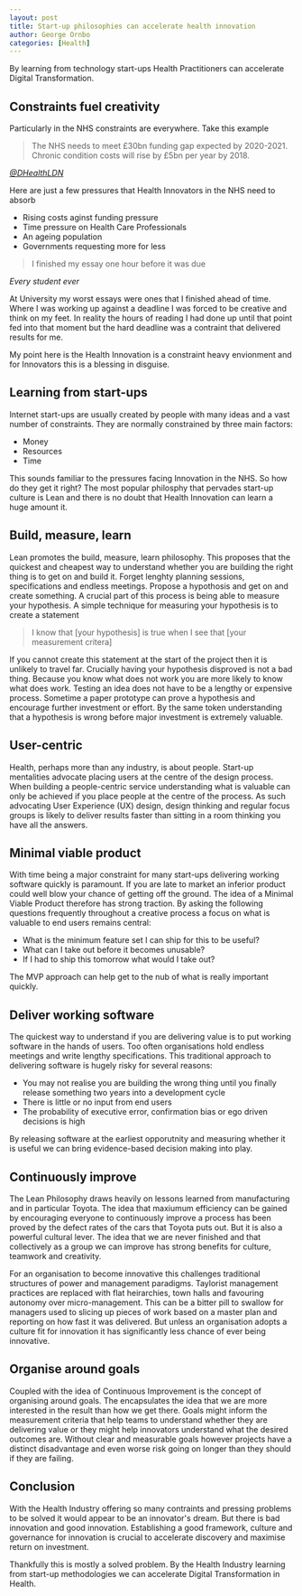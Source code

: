 ```yaml
---
layout: post
title: Start-up philosophies can accelerate health innovation
author: George Ornbo
categories: [Health]
---
```


By learning from technology start-ups Health Practitioners can accelerate Digital Transformation.

## Constraints fuel creativity

Particularly in the NHS constraints are everywhere. Take this example

> The NHS needs to meet £30bn funding gap expected by 2020-2021. Chronic condition costs will rise by £5bn per year by 2018.

<cite><a href="https://twitter.com/DHealthLDN/status/697813498382979072">@DHealthLDN</a></cite>

Here are just a few pressures that Health Innovators in the NHS need to absorb

* Rising costs aginst funding pressure
* Time pressure on Health Care Professionals
* An ageing population
* Governments requesting more for less

> I finished my essay one hour before it was due

<cite>Every student ever</cite> 

At University my worst essays were ones that I finished ahead of time. Where I was working up against a deadline I was forced to be creative and think on my feet. In reality the hours of reading I had done up until that point fed into that moment but the hard deadline was a contraint that delivered results for me.

My point here is the Health Innovation is a constraint heavy envionment and for Innovators this is a blessing in disguise.

## Learning from start-ups

Internet start-ups are usually created by people with many ideas and a vast number of constraints. They are normally constrained by three main factors: 

* Money
* Resources
* Time 

This sounds familiar to the pressures facing Innovation in the NHS. So how do they get it right? The most popular philosphy that pervades start-up culture is Lean and there is no doubt that Health Innovation can learn a huge amount it.

## Build, measure, learn

Lean promotes the build, measure, learn philosophy. This proposes that the quickest and cheapest way to understand whether you are building the right thing is to get on and build it. Forget lenghty planning sessions, specifications and endless meetings. Propose a hypothosis and get on and create something. A crucial part of this process is being able to measure your hypothesis. A simple technique for measuring your hypothesis is to create a statement

> I know that [your hypothesis] is true when I see that [your measurement critera]

If you cannot create this statement at the start of the project then it is unlikely to travel far. Crucially having your hypothesis disproved is not a bad thing. Because you know what does not work you are more likely to know what does work. Testing an idea does not have to be a lengthy or expensive process. Sometime a paper prototype can prove a hypothesis and encourage further investment or effort. By the same token understanding that a hypothesis is wrong before major investment is extremely valuable. 

## User-centric

Health, perhaps more than any industry, is about people. Start-up mentalities advocate placing users at the centre of the design process. When building a people-centric service understanding what is valuable can only be achieved if you place people at the centre of the process. As such advocating User Experience (UX) design, design thinking and regular focus groups is likely to deliver results faster than sitting in a room thinking you have all the answers. 

## Minimal viable product
 
With time being a major constraint for many start-ups delivering working software quickly is paramount. If you are late to market an inferior product could well blow your chance of getting off the ground. The idea of a Minimal Viable Product therefore has strong traction. By asking the following questions frequently throughout a creative process a focus on what is valuable to end users remains central:

* What is the minimum feature set I can ship for this to be useful?
* What can I take out before it becomes unusable?
* If I had to ship this tomorrow what would I take out?

The MVP approach can help get to the nub of what is really important quickly. 

## Deliver working software

The quickest way to understand if you are delivering value is to put working software in the hands of users. Too often organisations hold endless meetings and write lengthy specifications. This traditional approach to delivering software is hugely risky for several reasons:

* You may not realise you are building the wrong thing until you finally release something two years into a development cycle
* There is little or no input from end users
* The probability of executive error, confirmation bias or ego driven decisions is high

By releasing software at the earliest opporutnity and measuring whether it is useful we can bring evidence-based decision making into play.

## Continuously improve

The Lean Philosophy draws heavily on lessons learned from manufacturing and in particular Toyota. The idea that maxiumum efficiency can be gained by encouraging everyone to continuously improve a process has been proved by the defect rates of the cars that Toyota puts out. But it is also a powerful cultural lever. The idea that we are never finished and that collectively as a group we can improve has strong benefits for culture, teamwork and creativity. 

For an organisation to become innovative this challenges traditional structures of power and management paradigms. Taylorist management practices are replaced with flat heirarchies, town halls and favouring autonomy over micro-management. This can be a bitter pill to swallow for managers used to slicing up pieces of work based on a master plan and reporting on how fast it was delivered. But unless an organisation adopts a culture fit for innovation it has significantly less chance of ever being innovative. 

## Organise around goals

Coupled with the idea of Continuous Improvement is the concept of organising around goals. The encapsulates the idea that we are more interested in the result than how we get there. Goals might inform the measurement criteria that help teams to understand whether they are delivering value or they might help innovators understand what the desired outcomes are. Without clear and measurable goals however projects have a distinct disadvantage and even worse risk going on longer than they should if they are failing. 

## Conclusion

With the Health Industry offering so many contraints and pressing problems to be solved it would appear to be an innovator's dream. But there is bad innovation and good innovation. Establishing a good framework, culture and governance for innovation is crucial to accelerate discovery and maximise return on investment.

Thankfully this is mostly a solved problem. By the Health Industry learning from start-up methodologies we can accelerate Digital Transformation in Health. 
